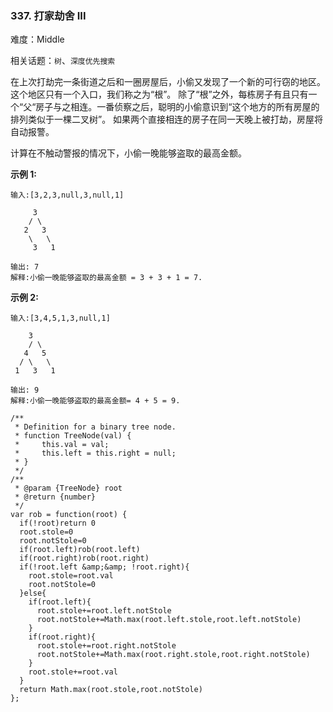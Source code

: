 ### 337. 打家劫舍 III

难度：Middle

相关话题：`树`、`深度优先搜索`

在上次打劫完一条街道之后和一圈房屋后，小偷又发现了一个新的可行窃的地区。这个地区只有一个入口，我们称之为&ldquo;根&rdquo;。 除了&ldquo;根&rdquo;之外，每栋房子有且只有一个&ldquo;父&ldquo;房子与之相连。一番侦察之后，聪明的小偷意识到&ldquo;这个地方的所有房屋的排列类似于一棵二叉树&rdquo;。 如果两个直接相连的房子在同一天晚上被打劫，房屋将自动报警。



计算在不触动警报的情况下，小偷一晚能够盗取的最高金额。



**示例 1:** 



```
输入:[3,2,3,null,3,null,1]

     3
    / \
   2   3
    \   \ 
     3   1

输出: 7 
解释:小偷一晚能够盗取的最高金额 = 3 + 3 + 1 = 7.
```


**示例 2:** 



```
输入:[3,4,5,1,3,null,1]

    3
    / \
   4   5
  / \   \ 
 1   3   1

输出: 9
解释:小偷一晚能够盗取的最高金额= 4 + 5 = 9.
```

```
/**
 * Definition for a binary tree node.
 * function TreeNode(val) {
 *     this.val = val;
 *     this.left = this.right = null;
 * }
 */
/**
 * @param {TreeNode} root
 * @return {number}
 */
var rob = function(root) {
  if(!root)return 0
  root.stole=0
  root.notStole=0
  if(root.left)rob(root.left)
  if(root.right)rob(root.right)
  if(!root.left &amp;&amp; !root.right){
    root.stole=root.val
    root.notStole=0
  }else{
    if(root.left){
      root.stole+=root.left.notStole
      root.notStole+=Math.max(root.left.stole,root.left.notStole)
    }
    if(root.right){
      root.stole+=root.right.notStole
      root.notStole+=Math.max(root.right.stole,root.right.notStole)
    }
    root.stole+=root.val
  }
  return Math.max(root.stole,root.notStole)
};
```

